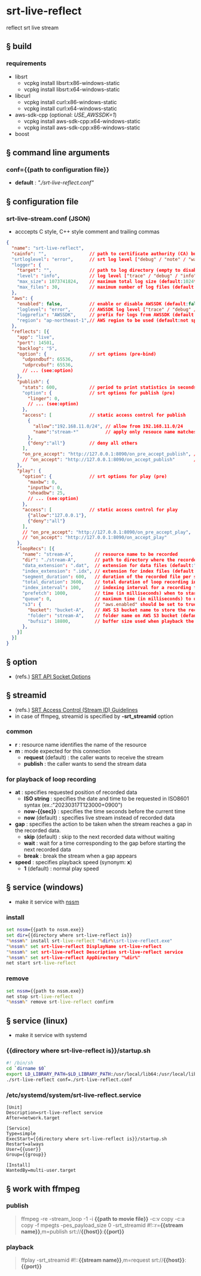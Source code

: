 # srt-live-reflect
reflect srt live stream

## § build
### requirements
* libsrt
  * vcpkg install libsrt:x86-windows-static
  * vcpkg install libsrt:x64-windows-static
* libcurl
  * vcpkg install curl:x86-windows-static
  * vcpkg install curl:x64-windows-static
* aws-sdk-cpp (optional: *USE_AWSSDK=1*)
  * vcpkg install aws-sdk-cpp:x64-windows-static
  * vcpkg install aws-sdk-cpp:x86-windows-static
* boost

## § command line arguments
### conf=**{{path to configuration file}}**
* **default** : *"./srt-live-reflect.conf"*

## § configuration file
### srt-live-stream.conf (JSON)
* acccepts C style, C++ style comment and trailing commas
```json
{
  "name": "srt-live-reflect",
  "cainfo": "",                // path to certificate authority (CA) bundle (empty to skip CA verification) (default:"")
  "srtloglevel": "error",      // srt log level ["debug" / "note" / "warning" / "error" / "fatal"] (default:"error")
  "logger": {
    "target": "",              // path to log directory (empty to disable logging) (default:"")
    "level": "info",           // log level ["trace" / "debug" / "info" / "warning" / "error" / "fatal"] (default:"info")
    "max_size": 1073741824,    // maximum total log size (default:1024*1024*1024)
    "max_files": 30,           // maximum number of log files (default:30)
  },
  "aws": {
    "enabled": false,          // enable or disable AWSSDK (default:false)
    "loglevel": "error",       // AWSSDK log level ["trace" / "debug" / "info" / "warning" / "error" / "fatal"] (default:fallback to "logger.level")
    "logprefix": "AWSSDK",     // prefix for logs from AWSSDK (default:"AWSSDK")
    "region": "ap-northeast-1",// AWS region to be used (default:not specified)
  },
  "reflects": [{
    "app": "live",
    "port": 14501,
    "backlog": "5",
    "option": {                // srt options (pre-bind)
      "udpsndbuf": 65536,
      "udprcvbuf": 65536,
      // ... (see:option)
    },
    "publish": {
      "stats": 600,            // period to print statistics in seconds (0:disabled) (default:0)
      "option": {              // srt options for publish (pre)
        "linger": 0,
        // ... (see:option)
      },
      "access": [              // static access control for publish
        {
          "allow":"192.168.11.0/24", // allow from 192.168.11.0/24
          "name":"stream-*"          // apply only resouce name matches (default:"*") (see:streamid)
        },
        {"deny":"all"}         // deny all others
      ],
      "on_pre_accept": "http://127.0.0.1:8090/on_pre_accept_publish", // dynamic access control for publish
      // "on_accept": "http://127.0.0.1:8090/on_accept_publish"       // comment out
    },
    "play": {
      "option": {              // srt options for play (pre)
        "maxbw": 0,
        "inputbw": 0,
        "oheadbw": 25,
        // ... (see:option)
      },
      "access": [              // static access control for play
        {"allow":"127.0.0.1"},
        {"deny":"all"}
      ],
      // "on_pre_accept": "http://127.0.0.1:8090/on_pre_accept_play",
      // "on_accept": "http://127.0.0.1:8090/on_accept_play"
    },
    "loopRecs": [{
      "name": "stream-A",        // resource name to be recorded
      "dir": "./stream-A",       // path to directory where the recorded files will be created (default:"./" + resource name)
      "data_extension": ".dat",  // extension for data files (default:".dat")
      "index_extension": ".idx", // extension for index files (default:".idx")
      "segment_duration": 600,   // duration of the recorded file per segment in seconds (default:600)
      "total_duration": 3600,    // total duration of loop recording in seconds (default:3600)
      "index_interval": 100,     // indexing interval for a recording file in milliseconds (default:100)
      "prefetch": 1000,          // time (in milliseconds) when to start prefetching the next segment during playback (0 to disable prefetch) (default:1000)
      "queue": 0,                // maximum time (in milliseconds) to queue the ingress data when recording (0 to disable queue) (default:0)
      "s3": {                    // "aws.enabled" should be set to true when using AWS S3
        "bucket": "bucket-A",    // AWS S3 bucket name to store the recorded files (empty to disable S3 upload) (default:"")
        "folder": "stream-A",    // folder name on AWS S3 bucket (default:hostname + "/" + resource name)
        "bufsiz": 18800,         // buffer size used when playback the stream from AWS S3 (default:188*100)
      },
    }]
  }]
}
```

## § option
* (refs.) [SRT API Socket Options](https://github.com/Haivision/srt/blob/master/docs/API/API-socket-options.md)

## § streamid
* (refs.) [SRT Access Control (Stream ID) Guidelines](https://github.com/Haivision/srt/blob/master/docs/features/access-control.md)
* in case of ffmpeg, streamid is specified by **-srt_streamid** option

### common
* **r** : resource name identifies the name of the resource
* **m** : mode expected for this connection
  * **request** (default) : the caller wants to receive the stream
  * **publish** : the caller wants to send the stream data

### for playback of loop recording
* **at** : specifies requested position of recorded data
  * **ISO string** : specifies the date and time to be requested in ISO8601 syntax (ex.:"20230317T123000+0900")
  * **now-{{sec}}** : specifies the time seconds before the current time
  * **now** (default) : specifies live stream instead of recorded data
* **gap** : specifies the action to be taken when the stream reaches a gap in the recorded data.
  * **skip** (default) : skip to the next recorded data without waiting
  * **wait** : wait for a time corresponding to the gap before starting the next recorded data
  * **break** : break the stream when a gap appears
* **speed** : specifies playback speed (synonym: **x**)
  * **1** (default) : normal play speed

## § service (windows)
* make it service with [nssm](https://nssm.cc/)

### install
```bat
set nssm={{path to nssm.exe}}
set dir={{directory where srt-live-reflect is}}
"%nssm%" install srt-live-reflect "%dir%\srt-live-reflect.exe"
"%nssm%" set srt-live-reflect DisplayName srt-live-reflect
"%nssm%" set srt-live-reflect Description srt-live-reflect service
"%nssm%" set srt-live-reflect AppDirectory "%dir%"
net start srt-live-reflect
```

### remove
```bat
set nssm={{path to nssm.exe}}
net stop srt-live-reflect
"%nssm%" remove srt-live-reflect confirm
```

## § service (linux)
* make it service with systemd

### {{directory where srt-live-reflect is}}/startup.sh
```sh
#! /bin/sh
cd `dirname $0`
export LD_LIBRARY_PATH=$LD_LIBRARY_PATH:/usr/local/lib64:/usr/local/lib
./srt-live-reflect conf=./srt-live-reflect.conf
```

### /etc/systemd/system/srt-live-reflect.service
```
[Unit]
Description=srt-live-reflect service
After=network.target

[Service]
Type=simple
ExecStart={{directory where srt-live-reflect is}}/startup.sh
Restart=always
User={{user}}
Group={{group}}

[Install]
WantedBy=multi-user.target
```

## § work with ffmpeg

### publish
> ffmpeg -re -stream_loop -1 -i **{{path to movie file}}** -c:v copy -c:a copy -f mpegts -pes_payload_size 0 -srt_streamid #!::r=**{{stream name}}**,m=publish srt://**{{host}}**:**{{port}}**

### playback
> ffplay -srt_streamid #!::**{{stream name}}**,m=request srt://**{{host}}**:**{{port}}**
